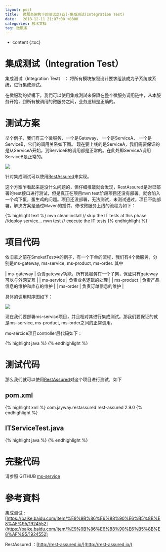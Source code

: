 ```yaml
---
layout: post
title:  微服务架构下的测试之(四)-集成测试(Integration Test)
date:   2018-12-11 21:07:00 +0800
categories: 技术文档
tag: 微服务
---
```


* content
{:toc}


集成测试（Integration Test）
=============

集成测试（Integration Test） ： 将所有模块按照设计要求组装成为子系统或系统，进行集成测试。

在微服務的架構下，我們可以使用集成測試來保證在整个微服务调用链中，从本服务开始，到所有被调用的微服务之间，业务逻辑是正确的。


测试方案
=============

举个例子，我们有三个微服务，一个是Gateway， 一个是ServiceA， 一个是ServiceB，它们的调用关系如下图。 现在要上线的是ServiceA，我们需要保证的是从ServiceA开始，到ServiceB的调用都是正常的。在此处即ServiceA调用ServiceB是正常的。

![](/images/blog/micro-service/07-integration-test/01-Integration-Test.png)

针对集成测试可以使用[RestAssured](http://rest-assured.io/)来实现。

这个方案乍看起来是没什么问题的，但仔细推敲就会发现，RestAssured是对已部署的rest接口进行测试，但是真正在项目mvn test阶段项目还没有部署。就会陷入一个鸡下蛋，蛋生鸡的问题。项目还没部署，无法测试，未测试通过，项目不能部署。解决方案是通过Maven的插件[]()，修改微服务上线的流程为如下：

{% highlight text %}
mvn clean install // skip the IT tests at this phase
//deploy service...
mvn test // execute the IT tests
{% endhighlight %}


项目代码
=============

依旧拿之前在SmoketTest中的例子，有一个下单的流程，我们有4个微服务，分别是ms-gateway, ms-service, ms-product, ms-order. 其中

| ms-gateway | 负责gateway功能，所有微服务在一个子网，保证只有gateway可以与外网交互 |
| ms-service | 负责业务逻辑的处理 |
| ms-product | 负责产品信息的维护和库存的维护 |
| ms-order   | 负责订单信息的维护 |

具体的调用时序图如下：

![](/images/blog/micro-service/07-integration-test/02-order-project.png)

现在我们要部署ms-service项目，并且相对其进行集成测试。那我们要保证的就是ms-service, ms-product, ms-order之间的正常调用。

ms-sercice项目controller层代码如下：

{% highlight java %}
{% endhighlight %}


测试代码
=============

那么我们就可以使用[RestAssured](http://rest-assured.io/)对这个项目进行测试，如下

pom.xml
-------------

{% highlight xml %}
<dependency>
  <groupId>com.jayway.restassured</groupId>
  <artifactId>rest-assured</artifactId>
  <version>2.9.0</version>
</dependency>
{% endhighlight %}

ITServiceTest.java
-------------

{% highlight java %}
{% endhighlight %}


完整代码
=============

请参照 GITHUB [ms-service](https://github.com/luoyan35714/TestInMicroServices/tree/master/ms-service)


參考資料
=============

集成测试 : [https://baike.baidu.com/item/%E9%9B%86%E6%88%90%E6%B5%8B%E8%AF%95/1924552](https://baike.baidu.com/item/%E9%9B%86%E6%88%90%E6%B5%8B%E8%AF%95/1924552)

RestAssured ：[http://rest-assured.io/](http://rest-assured.io/)